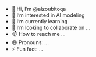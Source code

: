 - 👋 Hi, I’m @alzoubitoqa
- 👀 I’m interested in AI modeling 
- 🌱 I’m currently learning
- 💞️ I’m looking to collaborate on ...
- 📫 How to reach me ...
- 😄 Pronouns: ...
- ⚡ Fun fact: ...

<!---
alzoubitoqa/alzoubitoqa is a ✨ special ✨ repository because its `README.md` (this file) appears on your GitHub profile.
You can click the Preview link to take a look at your changes.
--->

